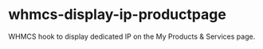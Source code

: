 # whmcs-display-ip-productpage
WHMCS hook to display dedicated IP on the My Products &amp; Services page. 

